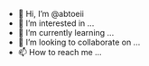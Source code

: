 - 👋 Hi, I’m @abtoeii
- 👀 I’m interested in ...
- 🌱 I’m currently learning ...
- 💞️ I’m looking to collaborate on ...
- 📫 How to reach me ...

<!---
abtoeii/abtoeii is a ✨ special ✨ repository because its `README.md` (this file) appears on your GitHub profile.
You can click the Preview link to take a look at your changes.
--->

